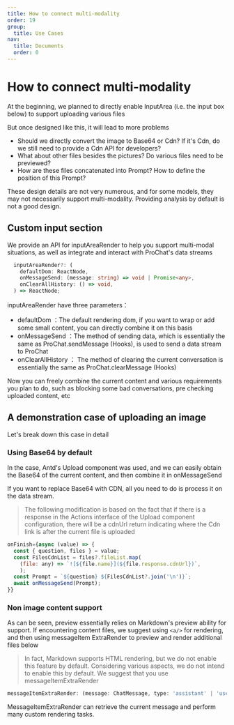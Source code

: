 ```yaml
---
title: How to connect multi-modality
order: 19
group:
  title: Use Cases
nav:
  title: Documents
  order: 0
---
```


# How to connect multi-modality

At the beginning, we planned to directly enable InputArea (i.e. the input box below) to support uploading various files

But once designed like this, it will lead to more problems

- Should we directly convert the image to Base64 or Cdn? If it's Cdn, do we still need to provide a Cdn API for developers?
- What about other files besides the pictures? Do various files need to be previewed?
- How are these files concatenated into Prompt? How to define the position of this Prompt?

These design details are not very numerous, and for some models, they may not necessarily support multi-modality. Providing analysis by default is not a good design.

## Custom input section

We provide an API for inputAreaRender to help you support multi-modal situations, as well as integrate and interact with ProChat's data streams

```ts
  inputAreaRender?: (
    defaultDom: ReactNode,
    onMessageSend: (message: string) => void | Promise<any>,
    onClearAllHistory: () => void,
  ) => ReactNode;
```

inputAreaRender have three parameters：

- defaultDom ：The default rendering dom, if you want to wrap or add some small content, you can directly combine it on this basis
- onMessageSend ：The method of sending data, which is essentially the same as ProChat.sendMessage (Hooks), is used to send a data stream to ProChat
- onClearAllHistory ： The method of clearing the current conversation is essentially the same as ProChat.clearMessage (Hooks)

Now you can freely combine the current content and various requirements you plan to do, such as blocking some bad conversations, pre checking uploaded content, etc

## A demonstration case of uploading an image

<code src="./demos/inputAreaRender.tsx" ></code>

Let's break down this case in detail

### Using Base64 by default

In the case, Antd's Upload component was used, and we can easily obtain the Base64 of the current content, and then combine it in onMessageSend

If you want to replace Base64 with CDN, all you need to do is process it on the data stream.

> The following modification is based on the fact that if there is a response in the Actions interface of the Upload component configuration, there will be a cdnUrl return indicating where the Cdn link is after the current file is uploaded

```js
onFinish={async (value) => {
  const { question, files } = value;
  const FilesCdnList = files?.fileList.map(
    (file: any) => `![${file.name}](${file.response.cdnUrl})`,
    );
  const Prompt = `${question} ${FilesCdnList?.join('\n')}`;
  await onMessageSend(Prompt);
}}
```

### Non image content support

As can be seen, preview essentially relies on Markdown's preview ability for support. If encountering content files, we suggest using `<a/>` for rendering, and then using messageItem ExtraRender to preview and render additional files below

> In fact, Markdown supports HTML rendering, but we do not enable this feature by default. Considering various aspects, we do not intend to enable this by default. We suggest that you use messageItemExtraRender

```ts
messageItemExtraRender: (message: ChatMessage, type: 'assistant' | 'user') => React.ReactNode;
```

MessageItemExtraRender can retrieve the current message and perform many custom rendering tasks.
